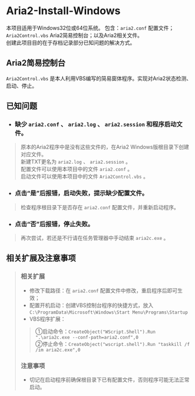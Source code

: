 # Aria2-Install-Windows
本项目适用于Windows32位或64位系统。
包含：`aria2.conf` 配置文件；`Aria2Control.vbs` Aria2简易控制台；以及Aria2相关文件。<br>
创建此项目目的在于存档记录部分已知问题的解决方式。

## Aria2简易控制台
`Aria2Control.vbs` 是本人利用VBS编写的简易窗体程序。实现对Aria2状态检测、启动、停止。

## 已知问题
* ### 缺少 `aria2.conf` 、 `aria2.log` 、 `aria2.session` 和程序启动文件。
> 原本的Aria2程序中是没有这些文件的，在Aria2 Windows版根目录下创建对应文件。<br>
> 新建TXT更名为 `aria2.log` 、 `aria2.session` 。<br>
> 配置文件可以使用本项目中的文件 `aria2.conf` 。<br>
> 启动文件可以使用本项目中的文件 `Aria2Control.vbs` 。<br>
* ### 点击“是”后报错，启动失败，提示缺少配置文件。
> 检查程序根目录下是否存在 `aria2.conf` 配置文件，并重新启动程序。
* ### 点击“否”后报错，停止失败。
> 再次尝试，若还是不行请在任务管理器中手动结束 `aria2c.exe` 。

## 相关扩展及注意事项
> ### 相关扩展
> * 修改下载路径：在 `aria2.conf` 配置文件中修改，重启程序后即可生效；
> * 配置开机启动：创建VBS控制台程序的快捷方式，放入```C:\ProgramData\Microsoft\Windows\Start Menu\Programs\Startup```
> * VBS程序扩展：
>> ①启动命令：```CreateObject("WScript.Shell").Run ".\aria2c.exe --conf-path=aria2.conf",0```<br>
>> ②停止命令：```CreateObject("wscript.shell").Run "taskkill /f /im aria2c.exe",0```
> ### 注意事项
> * 切记在启动程序前确保根目录下已有配置文件，否则程序可能无法正常启动。
